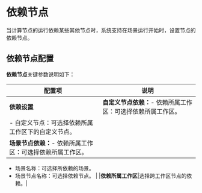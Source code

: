 # 依赖节点

当计算节点的运行依赖某些其他节点时，系统支持在场景运行开始时，设置节点的依赖节点。

## 依赖节点配置

**依赖节点**关键参数说明如下：

|配置项|说明|
|---|--|
|**依赖设置**|**自定义节点依赖：**-   依赖所属工作区：可选择依赖所属工作区。
-   自定义节点：可选择依赖所属工作区下的自定义节点。 |
|**场景节点依赖：**-   依赖所属工作区：可选择依赖所属工作区。
-   场景名称：可选择所依赖的场景。
-   场景节点名称：可选择依赖节点。 |
|**依赖所属工作区**|选择跨工作区节点的依赖。|

